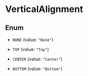 
# VerticalAlignment

## Enum


* `NONE` (value: `"None"`)

* `TOP` (value: `"Top"`)

* `CENTER` (value: `"Center"`)

* `BOTTOM` (value: `"Bottom"`)



